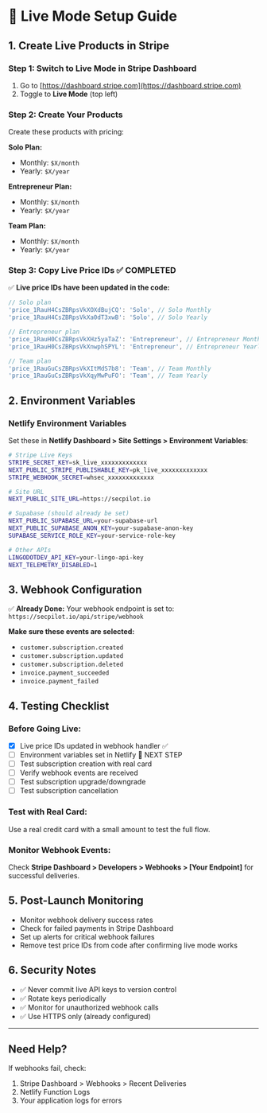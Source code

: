 # 🚀 Live Mode Setup Guide

## 1. Create Live Products in Stripe

### Step 1: Switch to Live Mode in Stripe Dashboard

1. Go to [https://dashboard.stripe.com](https://dashboard.stripe.com)
2. Toggle to **Live Mode** (top left)

### Step 2: Create Your Products

Create these products with pricing:

**Solo Plan:**

- Monthly: `$X/month`
- Yearly: `$X/year`

**Entrepreneur Plan:**

- Monthly: `$X/month`
- Yearly: `$X/year`

**Team Plan:**

- Monthly: `$X/month`
- Yearly: `$X/year`

### Step 3: Copy Live Price IDs ✅ COMPLETED

✅ **Live price IDs have been updated in the code:**

```typescript
// Solo plan
'price_1RauH4CsZBRpsVkXOXdBujCQ': 'Solo', // Solo Monthly
'price_1RauH4CsZBRpsVkXa0dT3xwB': 'Solo', // Solo Yearly

// Entrepreneur plan
'price_1RauH0CsZBRpsVkXHz5yaTaZ': 'Entrepreneur', // Entrepreneur Monthly
'price_1RauH0CsZBRpsVkXnwphSPYL': 'Entrepreneur', // Entrepreneur Yearly

// Team plan
'price_1RauGuCsZBRpsVkXItMdS7b8': 'Team', // Team Monthly
'price_1RauGuCsZBRpsVkXqyMwPuFO': 'Team', // Team Yearly
```

## 2. Environment Variables

### Netlify Environment Variables

Set these in **Netlify Dashboard > Site Settings > Environment Variables**:

```bash
# Stripe Live Keys
STRIPE_SECRET_KEY=sk_live_xxxxxxxxxxxxx
NEXT_PUBLIC_STRIPE_PUBLISHABLE_KEY=pk_live_xxxxxxxxxxxxx
STRIPE_WEBHOOK_SECRET=whsec_xxxxxxxxxxxxx

# Site URL
NEXT_PUBLIC_SITE_URL=https://secpilot.io

# Supabase (should already be set)
NEXT_PUBLIC_SUPABASE_URL=your-supabase-url
NEXT_PUBLIC_SUPABASE_ANON_KEY=your-supabase-anon-key
SUPABASE_SERVICE_ROLE_KEY=your-service-role-key

# Other APIs
LINGODOTDEV_API_KEY=your-lingo-api-key
NEXT_TELEMETRY_DISABLED=1
```

## 3. Webhook Configuration

✅ **Already Done:** Your webhook endpoint is set to: `https://secpilot.io/api/stripe/webhook`

**Make sure these events are selected:**

- `customer.subscription.created`
- `customer.subscription.updated`
- `customer.subscription.deleted`
- `invoice.payment_succeeded`
- `invoice.payment_failed`

## 4. Testing Checklist

### Before Going Live:

- [x] Live price IDs updated in webhook handler ✅
- [ ] Environment variables set in Netlify 🔄 NEXT STEP
- [ ] Test subscription creation with real card
- [ ] Verify webhook events are received
- [ ] Test subscription upgrade/downgrade
- [ ] Test subscription cancellation

### Test with Real Card:

Use a real credit card with a small amount to test the full flow.

### Monitor Webhook Events:

Check **Stripe Dashboard > Developers > Webhooks > [Your Endpoint]** for successful deliveries.

## 5. Post-Launch Monitoring

- Monitor webhook delivery success rates
- Check for failed payments in Stripe Dashboard
- Set up alerts for critical webhook failures
- Remove test price IDs from code after confirming live mode works

## 6. Security Notes

- ✅ Never commit live API keys to version control
- ✅ Rotate keys periodically
- ✅ Monitor for unauthorized webhook calls
- ✅ Use HTTPS only (already configured)

---

## Need Help?

If webhooks fail, check:

1. Stripe Dashboard > Webhooks > Recent Deliveries
2. Netlify Function Logs
3. Your application logs for errors
